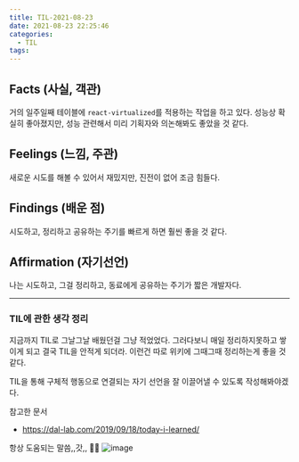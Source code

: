 ```yaml
---
title: TIL-2021-08-23
date: 2021-08-23 22:25:46
categories:
  - TIL
tags:
---
```


## Facts (사실, 객관)

거의 일주일째 테이블에 `react-virtualized`를 적용하는 작업을 하고 있다. 성능상 확실히 좋아졌지만, 성능 관련해서 미리 기획자와 의논해봐도 좋았을 것 같다.

## Feelings (느낌, 주관)

새로운 시도를 해볼 수 있어서 재밌지만, 진전이 없어 조금 힘들다.

## Findings (배운 점)

시도하고, 정리하고 공유하는 주기를 빠르게 하면 훨씬 좋을 것 같다.

## Affirmation (자기선언)

나는 시도하고, 그걸 정리하고, 동료에게 공유하는 주기가 짧은 개발자다.

---

### TIL에 관한 생각 정리

지금까지 TIL로 그날그날 배웠던걸 그냥 적었었다. 그러다보니 매일 정리하지못하고 쌓이게 되고 결국 TIL을 안적게 되더라. 이런건 따로 위키에 그때그때 정리하는게 좋을 것 같다.

TIL을 통해 구체적 행동으로 연결되는 자기 선언을 잘 이끌어낼 수 있도록 작성해봐야겠다.

참고한 문서

- https://dal-lab.com/2019/09/18/today-i-learned/

항상 도움되는 말씀,,갓,, 🙏🏻
![image](https://user-images.githubusercontent.com/35797540/130459906-523b0996-7315-4819-94a9-f5cb7828482e.png)
